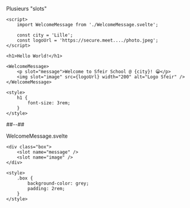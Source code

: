 <!-- .slide: class="with-code-bg-dark two-column" -->

<p>Plusieurs "slots"</p>

```svelte
<script>
	import WelcomeMessage from './WelcomeMessage.svelte';

	const city = 'Lille';
	const logoUrl = 'https://secure.meet..../photo.jpeg';
</script>

<h1>Hello World!</h1>

<WelcomeMessage>
	<p slot="message">Welcome to Sfeir School @ {city}! 😀</p>
	<img slot="image" src={logoUrl} width="200" alt="Logo Sfeir" />
</WelcomeMessage>

<style>
	h1 {
		font-size: 3rem;
	}
</style>
```

##--##

<p>WelcomeMessage.svelte</p>

```svelte
<div class="box">
	<slot name="message" />
	<slot name="image" />
</div>

<style>
	.box {
		background-color: grey;
		padding: 2rem;
	}
</style>
```
